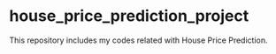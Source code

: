 # house_price_prediction_project
This repository includes my codes related with House Price Prediction.
